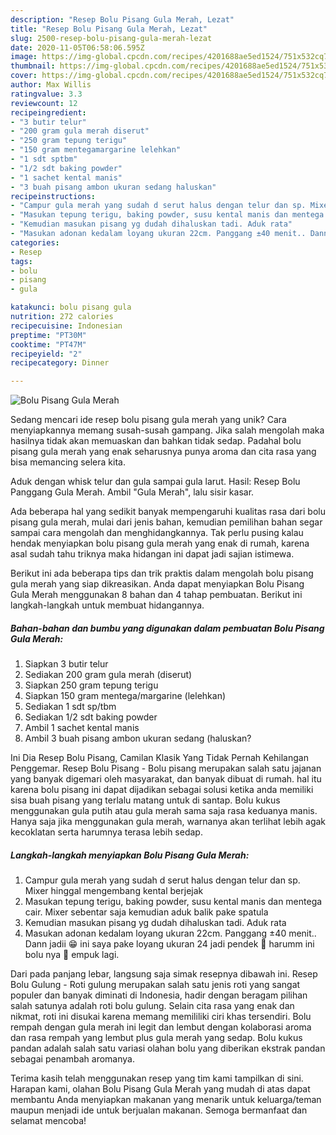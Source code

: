 ```yaml
---
description: "Resep Bolu Pisang Gula Merah, Lezat"
title: "Resep Bolu Pisang Gula Merah, Lezat"
slug: 2500-resep-bolu-pisang-gula-merah-lezat
date: 2020-11-05T06:58:06.595Z
image: https://img-global.cpcdn.com/recipes/4201688ae5ed1524/751x532cq70/bolu-pisang-gula-merah-foto-resep-utama.jpg
thumbnail: https://img-global.cpcdn.com/recipes/4201688ae5ed1524/751x532cq70/bolu-pisang-gula-merah-foto-resep-utama.jpg
cover: https://img-global.cpcdn.com/recipes/4201688ae5ed1524/751x532cq70/bolu-pisang-gula-merah-foto-resep-utama.jpg
author: Max Willis
ratingvalue: 3.3
reviewcount: 12
recipeingredient:
- "3 butir telur"
- "200 gram gula merah diserut"
- "250 gram tepung terigu"
- "150 gram mentegamargarine lelehkan"
- "1 sdt sptbm"
- "1/2 sdt baking powder"
- "1 sachet kental manis"
- "3 buah pisang ambon ukuran sedang haluskan"
recipeinstructions:
- "Campur gula merah yang sudah d serut halus dengan telur dan sp. Mixer hinggal mengembang kental berjejak"
- "Masukan tepung terigu, baking powder, susu kental manis dan mentega cair. Mixer sebentar saja kemudian aduk balik pake spatula"
- "Kemudian masukan pisang yg dudah dihaluskan tadi. Aduk rata"
- "Masukan adonan kedalam loyang ukuran 22cm. Panggang ±40 menit.. Dann jadii 😁 ini saya pake loyang ukuran 24 jadi pendek 🤭 harumm ini bolu nya 🤤 empuk lagi."
categories:
- Resep
tags:
- bolu
- pisang
- gula

katakunci: bolu pisang gula 
nutrition: 272 calories
recipecuisine: Indonesian
preptime: "PT30M"
cooktime: "PT47M"
recipeyield: "2"
recipecategory: Dinner

---
```



![Bolu Pisang Gula Merah](https://img-global.cpcdn.com/recipes/4201688ae5ed1524/751x532cq70/bolu-pisang-gula-merah-foto-resep-utama.jpg)

Sedang mencari ide resep bolu pisang gula merah yang unik? Cara menyiapkannya memang susah-susah gampang. Jika salah mengolah maka hasilnya tidak akan memuaskan dan bahkan tidak sedap. Padahal bolu pisang gula merah yang enak seharusnya punya aroma dan cita rasa yang bisa memancing selera kita.

Aduk dengan whisk telur dan gula sampai gula larut. Hasil: Resep Bolu Panggang Gula Merah. Ambil &#34;Gula Merah&#34;, lalu sisir kasar.

Ada beberapa hal yang sedikit banyak mempengaruhi kualitas rasa dari bolu pisang gula merah, mulai dari jenis bahan, kemudian pemilihan bahan segar sampai cara mengolah dan menghidangkannya. Tak perlu pusing kalau hendak menyiapkan bolu pisang gula merah yang enak di rumah, karena asal sudah tahu triknya maka hidangan ini dapat jadi sajian istimewa.


Berikut ini ada beberapa tips dan trik praktis dalam mengolah bolu pisang gula merah yang siap dikreasikan. Anda dapat menyiapkan Bolu Pisang Gula Merah menggunakan 8 bahan dan 4 tahap pembuatan. Berikut ini langkah-langkah untuk membuat hidangannya.

<!--inarticleads1-->

##### Bahan-bahan dan bumbu yang digunakan dalam pembuatan Bolu Pisang Gula Merah:

1. Siapkan 3 butir telur
1. Sediakan 200 gram gula merah (diserut)
1. Siapkan 250 gram tepung terigu
1. Siapkan 150 gram mentega/margarine (lelehkan)
1. Sediakan 1 sdt sp/tbm
1. Sediakan 1/2 sdt baking powder
1. Ambil 1 sachet kental manis
1. Ambil 3 buah pisang ambon ukuran sedang (haluskan?


Ini Dia Resep Bolu Pisang, Camilan Klasik Yang Tidak Pernah Kehilangan Penggemar. Resep Bolu Pisang - Bolu pisang merupakan salah satu jajanan yang banyak digemari oleh masyarakat, dan banyak dibuat di rumah. hal itu karena bolu pisang ini dapat dijadikan sebagai solusi ketika anda memiliki sisa buah pisang yang terlalu matang untuk di santap. Bolu kukus menggunakan gula putih atau gula merah sama saja rasa keduanya manis. Hanya saja jika menggunakan gula merah, warnanya akan terlihat lebih agak kecoklatan serta harumnya terasa lebih sedap. 

<!--inarticleads2-->

##### Langkah-langkah menyiapkan Bolu Pisang Gula Merah:

1. Campur gula merah yang sudah d serut halus dengan telur dan sp. Mixer hinggal mengembang kental berjejak
1. Masukan tepung terigu, baking powder, susu kental manis dan mentega cair. Mixer sebentar saja kemudian aduk balik pake spatula
1. Kemudian masukan pisang yg dudah dihaluskan tadi. Aduk rata
1. Masukan adonan kedalam loyang ukuran 22cm. Panggang ±40 menit.. Dann jadii 😁 ini saya pake loyang ukuran 24 jadi pendek 🤭 harumm ini bolu nya 🤤 empuk lagi.


Dari pada panjang lebar, langsung saja simak resepnya dibawah ini. Resep Bolu Gulung - Roti gulung merupakan salah satu jenis roti yang sangat populer dan banyak diminati di Indonesia, hadir dengan beragam pilihan salah satunya adalah roti bolu gulung. Selain cita rasa yang enak dan nikmat, roti ini disukai karena memang memililiki ciri khas tersendiri. Bolu rempah dengan gula merah ini legit dan lembut dengan kolaborasi aroma dan rasa rempah yang lembut plus gula merah yang sedap. Bolu kukus pandan adalah salah satu variasi olahan bolu yang diberikan ekstrak pandan sebagai penambah aromanya. 

Terima kasih telah menggunakan resep yang tim kami tampilkan di sini. Harapan kami, olahan Bolu Pisang Gula Merah yang mudah di atas dapat membantu Anda menyiapkan makanan yang menarik untuk keluarga/teman maupun menjadi ide untuk berjualan makanan. Semoga bermanfaat dan selamat mencoba!
